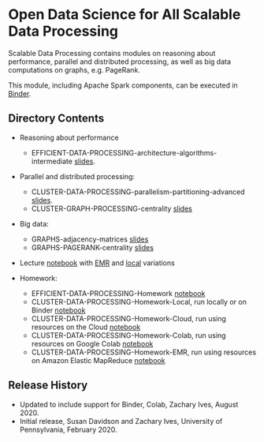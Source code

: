# Open Data Science for All Scalable Data Processing

Scalable Data Processing contains modules on reasoning about performance, parallel and distributed processing, as well as big data computations on graphs, e.g. PageRank.

This module, including Apache Spark components, can be executed in [Binder](https://mybinder.org/v2/gh/odpi/OpenDS4All/binder?filepath=opends4all-resources%2F).

## Directory Contents

* Reasoning about performance
  * EFFICIENT-DATA-PROCESSING-architecture-algorithms-intermediate [slides](EFFICIENT-DATA-PROCESSING-architecture-algorithms-intermediate.pptx).
* Parallel and distributed processing:
  * CLUSTER-DATA-PROCESSING-parallelism-partitioning-advanced [slides](CLUSTER-DATA-PROCESSING-parallelism-partitioning-advanced.pptx).
  * CLUSTER-GRAPH-PROCESSING-centrality [slides](CLUSTER-GRAPH-PROCESSING-centrality.pptx)
  
* Big data:
  * GRAPHS-adjacency-matrices [slides](GRAPHS-adjacency-matrices.pptx)
  * GRAPHS-PAGERANK-centrality [slides](GRAPHS-PAGERANK-centrality.pptx)

* Lecture [notebook](EFFICIENT-DATA-PROCESSING-architecture-algorithms-intermediate.ipynb) with [EMR](EFFICIENT-DATA-PROCESSING-architecture-algorithms-intermediate-EMR.ipynb) and [local](EFFICIENT-DATA-PROCESSING-architecture-algorithms-intermediate-Local.ipynb) variations
  
* Homework:
  * EFFICIENT-DATA-PROCESSING-Homework [notebook](EFFICIENT-DATA-PROCESSING-Homework.ipynb)
  * CLUSTER-DATA-PROCESSING-Homework-Local, run locally or on Binder [notebook](CLUSTER-DATA-PROCESSING-Homework-Local.ipynb)
  * CLUSTER-DATA-PROCESSING-Homework-Cloud, run using resources on the Cloud [notebook](CLUSTER-DATA-PROCESSING-Homework-Cloud.ipynb)
  * CLUSTER-DATA-PROCESSING-Homework-Colab, run using resources on Google Colab [notebook](CLUSTER-DATA-PROCESSING-Homework-Colab.ipynb)
  * CLUSTER-DATA-PROCESSING-Homework-EMR, run using resources on Amazon Elastic MapReduce [notebook](CLUSTER-DATA-PROCESSING-Homework-EMR.ipynb)


## Release History

* Updated to include support for Binder, Colab, Zachary Ives, August 2020.
* Initial release, Susan Davidson and Zachary Ives, University of Pennsylvania, February 2020.

